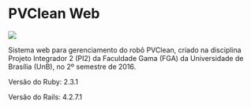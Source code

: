 # PVClean Web
<a href="https://codeclimate.com/github/keliunb/PVClean"><img src="https://codeclimate.com/github/keliunb/PVClean/badges/gpa.svg" /></a>

Sistema web para gerenciamento do robô PVClean, criado na disciplina Projeto Integrador 2 (PI2) da Faculdade Gama (FGA) da Universidade de Brasília (UnB), no 2º semestre de 2016.

Versão do Ruby: 2.3.1

Versão do Rails: 4.2.7.1
